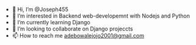 - 👋 Hi, I’m @Joseph455
- 👀 I’m interested in Backend web-developemnt with Nodejs and Python
- 🌱 I’m currently learning Django 
- 💞️ I’m looking to collaborate on Django projeccts
- 📫 How to reach me adebowalejojo2001@gmail.com

<!---
Joseph455/Joseph455 is a ✨ special ✨ repository because its `README.md` (this file) appears on your GitHub profile.
You can click the Preview link to take a look at your changes.
--->
